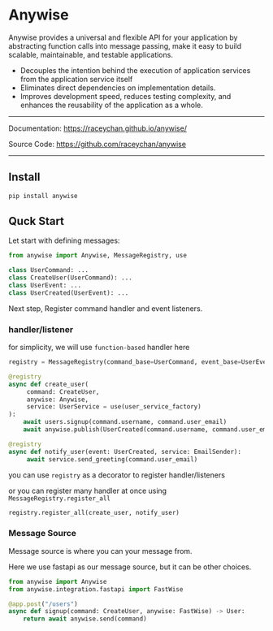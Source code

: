 # Anywise

Anywise provides a universal and flexible API for your application by abstracting function calls into message passing, 
make it easy to build scalable, maintainable, and testable applications.

- Decouples the intention behind the execution of application services from the application service itself
- Eliminates direct dependencies on implementation details.
- Improves development speed, reduces testing complexity, and enhances the reusability of the application as a whole.

---

Documentation: https://raceychan.github.io/anywise/

Source Code: https://github.com/raceychan/anywise

---

## Install

```py
pip install anywise
```

## Quck Start

Let start with defining messages:

```py
from anywise import Anywise, MessageRegistry, use

class UserCommand: ...
class CreateUser(UserCommand): ...
class UserEvent: ...
class UserCreated(UserEvent): ...
```

Next step, Register command handler and event listeners.

### handler/listener

for simplicity, we will use `function-based` handler here

```py
registry = MessageRegistry(command_base=UserCommand, event_base=UserEvent)

@registry 
async def create_user(
     command: CreateUser, 
     anywise: Anywise, 
     service: UserService = use(user_service_factory)
):
    await users.signup(command.username, command.user_email)
    await anywise.publish(UserCreated(command.username, command.user_email))

@registry
async def notify_user(event: UserCreated, service: EmailSender):
     await service.send_greeting(command.user_email)


```

you can use `registry` as a decorator to register handler/listeners

or you can register many handler at once using `MessageRegistry.register_all`

```py
registry.register_all(create_user, notify_user)
```

### Message Source

Message source is where you can your message from.

Here we use fastapi as our message source, but it can be other choices.

```py
from anywise import Anywise
from anywise.integration.fastapi import FastWise

@app.post("/users")
async def signup(command: CreateUser, anywise: FastWise) -> User:
    return await anywise.send(command)
```
